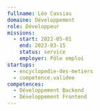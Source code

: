 ```yaml
---
fullname: Léo Cassiau
domaine: Développement
role: Développeur
missions:
  - start: 2022-05-01
    end: 2023-03-15
    status: service
    employer: Pôle emploi
startups:
  - encyclopedie-des-metiers
  - competence.validee
competences:
  - Développement Backend
  - Développement Frontend
---
```

